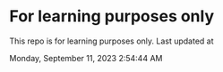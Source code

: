 # For learning purposes only
This repo is for learning purposes only.
Last updated at

Monday, September 11, 2023 2:54:44 AM

